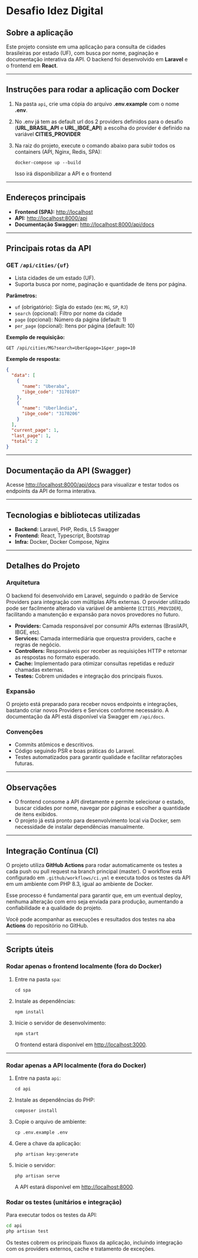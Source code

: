 # Desafio Idez Digital

## Sobre a aplicação

Este projeto consiste em uma aplicação para consulta de cidades brasileiras por estado (UF), com busca por nome, paginação e documentação interativa da API. O backend foi desenvolvido em **Laravel** e o frontend em **React**.

---

## Instruções para rodar a aplicação com Docker

1. Na pasta `api`, crie uma cópia do arquivo **.env.example** com o nome **.env**.
2. No .env já tem as default url dos 2 providers definidos para o desafio (**URL_BRASIL_API** e **URL_IBGE_API**) a escolha do provider é definido na variável **CITIES_PROVIDER**
3. Na raiz do projeto, execute o comando abaixo para subir todos os containers (API, Nginx, Redis, SPA):

   ```
   docker-compose up --build
   ```

   Isso irá disponibilizar a API e o frontend

---

## Endereços principais

- **Frontend (SPA):** [http://localhost](http://localhost)
- **API:** [http://localhost:8000/api](http://localhost:8000/api)
- **Documentação Swagger:** [http://localhost:8000/api/docs](http://localhost:8000/api/docs)

---

## Principais rotas da API

### GET `/api/cities/{uf}`

- Lista cidades de um estado (UF).
- Suporta busca por nome, paginação e quantidade de itens por página.

**Parâmetros:**

- `uf` (obrigatório): Sigla do estado (ex: `MG`, `SP`, `RJ`)
- `search` (opcional): Filtro por nome da cidade
- `page` (opcional): Número da página (default: 1)
- `per_page` (opcional): Itens por página (default: 10)

**Exemplo de requisição:**

```
GET /api/cities/MG?search=Uber&page=1&per_page=10
```

**Exemplo de resposta:**

```json
{
  "data": [
    {
      "name": "Uberaba",
      "ibge_code": "3170107"
    },
    {
      "name": "Uberlândia",
      "ibge_code": "3170206"
    }
  ],
  "current_page": 1,
  "last_page": 1,
  "total": 2
}
```

---

## Documentação da API (Swagger)

Acesse [http://localhost:8000/api/docs](http://localhost:8000/api/docs) para visualizar e testar todos os endpoints da API de forma interativa.

---

## Tecnologias e bibliotecas utilizadas

- **Backend:** Laravel, PHP, Redis, L5 Swagger
- **Frontend:** React, Typescript, Bootstrap
- **Infra:** Docker, Docker Compose, Nginx

---

## Detalhes do Projeto

### Arquitetura

O backend foi desenvolvido em Laravel, seguindo o padrão de Service Providers para integração com múltiplas APIs externas. O provider utilizado pode ser facilmente alterado via variável de ambiente (`CITIES_PROVIDER`), facilitando a manutenção e expansão para novos provedores no futuro.

- **Providers:** Camada responsável por consumir APIs externas (BrasilAPI, IBGE, etc).
- **Services:** Camada intermediária que orquestra providers, cache e regras de negócio.
- **Controllers:** Responsáveis por receber as requisições HTTP e retornar as respostas no formato esperado.
- **Cache:** Implementado para otimizar consultas repetidas e reduzir chamadas externas.
- **Testes:** Cobrem unidades e integração dos principais fluxos.

### Expansão

O projeto está preparado para receber novos endpoints e integrações, bastando criar novos Providers e Services conforme necessário. A documentação da API está disponível via Swagger em `/api/docs`.

### Convenções

- Commits atômicos e descritivos.
- Código seguindo PSR e boas práticas do Laravel.
- Testes automatizados para garantir qualidade e facilitar refatorações futuras.

---

## Observações

- O frontend consome a API diretamente e permite selecionar o estado, buscar cidades por nome, navegar por páginas e escolher a quantidade de itens exibidos.
- O projeto já está pronto para desenvolvimento local via Docker, sem necessidade de instalar dependências manualmente.

---

## Integração Contínua (CI)

O projeto utiliza **GitHub Actions** para rodar automaticamente os testes a cada push ou pull request na branch principal (master).
O workflow está configurado em `.github/workflows/ci.yml` e executa todos os testes da API em um ambiente com PHP 8.3, igual ao ambiente de Docker.

Esse processo é fundamental para garantir que, em um eventual deploy, nenhuma alteração com erro seja enviada para produção, aumentando a confiabilidade e a qualidade do projeto.

Você pode acompanhar as execuções e resultados dos testes na aba **Actions** do repositório no GitHub.

---

## Scripts úteis

### Rodar apenas o frontend localmente (fora do Docker)

1. Entre na pasta `spa`:

   ```
   cd spa
   ```
2. Instale as dependências:

   ```
   npm install
   ```
3. Inicie o servidor de desenvolvimento:

   ```
   npm start
   ```

   O frontend estará disponível em [http://localhost:3000](http://localhost:3000).

---

### Rodar apenas a API localmente (fora do Docker)

1. Entre na pasta `api`:

   ```
   cd api
   ```
2. Instale as dependências do PHP:

   ```
   composer install
   ```
3. Copie o arquivo de ambiente:

   ```
   cp .env.example .env
   ```
4. Gere a chave da aplicação:

   ```
   php artisan key:generate
   ```
5. Inicie o servidor:

   ```
   php artisan serve
   ```
   A API estará disponível em [http://localhost:8000](http://localhost:8000).


### Rodar os testes (unitários e integração)

Para executar todos os testes da API:
```bash
cd api
php artisan test
```

Os testes cobrem os principais fluxos da aplicação, incluindo integração com os providers externos, cache e tratamento de exceções.
